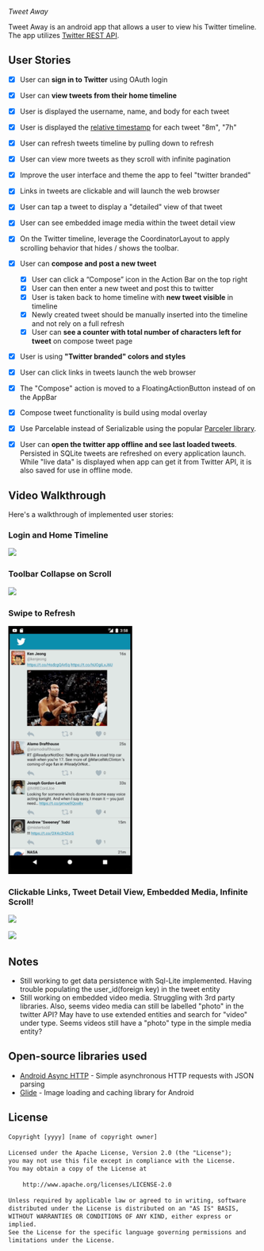 *Tweet Away*

Tweet Away is an android app that allows a user to view his Twitter timeline. The app utilizes [Twitter REST API](https://dev.twitter.com/rest/public).

## User Stories

- [x] User can **sign in to Twitter** using OAuth login
- [x]	User can **view tweets from their home timeline**
  - [x] User is displayed the username, name, and body for each tweet
  - [x] User is displayed the [relative timestamp](https://gist.github.com/nesquena/f786232f5ef72f6e10a7) for each tweet "8m", "7h"
- [x] User can refresh tweets timeline by pulling down to refresh


- [x] User can view more tweets as they scroll with infinite pagination
- [x] Improve the user interface and theme the app to feel "twitter branded"
- [x] Links in tweets are clickable and will launch the web browser
- [x] User can tap a tweet to display a "detailed" view of that tweet
- [x] User can see embedded image media within the tweet detail view
- [x] On the Twitter timeline, leverage the CoordinatorLayout to apply scrolling behavior that hides / shows the toolbar.

- [x] User can **compose and post a new tweet**
  - [x] User can click a “Compose” icon in the Action Bar on the top right
  - [x] User can then enter a new tweet and post this to twitter
  - [x] User is taken back to home timeline with **new tweet visible** in timeline
  - [x] Newly created tweet should be manually inserted into the timeline and not rely on a full refresh
  - [x] User can **see a counter with total number of characters left for tweet** on compose tweet page

- [x] User is using **"Twitter branded" colors and styles**
- [x] User can click links in tweets launch the web browser 
- [x] The "Compose" action is moved to a FloatingActionButton instead of on the AppBar
- [x] Compose tweet functionality is build using modal overlay
- [x] Use Parcelable instead of Serializable using the popular [Parceler library](http://guides.codepath.org/android/Using-Parceler).
- [x] User can **open the twitter app offline and see last loaded tweets**. Persisted in SQLite tweets are refreshed on every application launch. While "live data" is displayed when app can get it from Twitter API, it is also saved for use in offline mode.

## Video Walkthrough

Here's a walkthrough of implemented user stories:

### Login and Home Timeline
<img src="walkthroughs/Portrait_twitter1.gif" width=250><br>

### Toolbar Collapse on Scroll
<img src="walkthroughs/Portrait_twitter2.gif" width=250><br>

### Swipe to Refresh
<img src="walkthroughs/Portrait_twitter3.gif" width=250><br>

### Clickable Links, Tweet Detail View, Embedded Media, Infinite Scroll!
<img src="walkthroughs/Portrait_twitter4.gif" width=250><br>

<img src="walkthroughs/Portrait_Twitter_Part2.gif" width=250><br>


## Notes

- Still working to get data persistence with Sql-Lite implemented.  Having trouble populating the user_id(foreign key) in the tweet entity
- Still working on embedded video media.  Struggling with 3rd party libraries.  Also, seems video media can still be labelled "photo" in the twitter API?  May have to use extended entities and search for "video" under type.  Seems videos still have a "photo" type in the simple media entity?

## Open-source libraries used

- [Android Async HTTP](https://github.com/codepath/CPAsyncHttpClient) - Simple asynchronous HTTP requests with JSON parsing
- [Glide](https://github.com/bumptech/glide) - Image loading and caching library for Android

## License

    Copyright [yyyy] [name of copyright owner]

    Licensed under the Apache License, Version 2.0 (the "License");
    you may not use this file except in compliance with the License.
    You may obtain a copy of the License at

        http://www.apache.org/licenses/LICENSE-2.0

    Unless required by applicable law or agreed to in writing, software
    distributed under the License is distributed on an "AS IS" BASIS,
    WITHOUT WARRANTIES OR CONDITIONS OF ANY KIND, either express or implied.
    See the License for the specific language governing permissions and
    limitations under the License.
